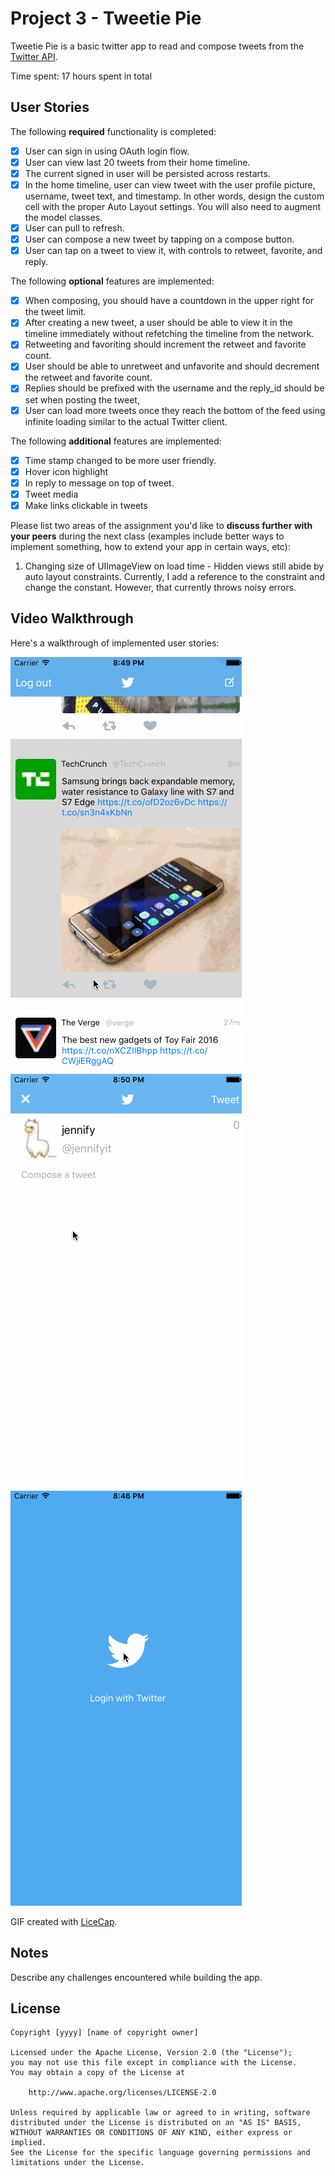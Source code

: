 # Project 3 - Tweetie Pie
Tweetie Pie is a basic twitter app to read and compose tweets from the [Twitter API](https://apps.twitter.com/).

Time spent: 17 hours spent in total

## User Stories

The following **required** functionality is completed:

- [x] User can sign in using OAuth login flow.
- [x] User can view last 20 tweets from their home timeline.
- [x] The current signed in user will be persisted across restarts.
- [x] In the home timeline, user can view tweet with the user profile picture, username, tweet text, and timestamp.  In other words, design the custom cell with the proper Auto Layout settings.  You will also need to augment the model classes.
- [x] User can pull to refresh.
- [x] User can compose a new tweet by tapping on a compose button.
- [x] User can tap on a tweet to view it, with controls to retweet, favorite, and reply.

The following **optional** features are implemented:

- [x] When composing, you should have a countdown in the upper right for the tweet limit.
- [x] After creating a new tweet, a user should be able to view it in the timeline immediately without refetching the timeline from the network.
- [x] Retweeting and favoriting should increment the retweet and favorite count.
- [x] User should be able to unretweet and unfavorite and should decrement the retweet and favorite count.
- [x] Replies should be prefixed with the username and the reply_id should be set when posting the tweet,
- [x] User can load more tweets once they reach the bottom of the feed using infinite loading similar to the actual Twitter client.

The following **additional** features are implemented:

- [x] Time stamp changed to be more user friendly.
- [x] Hover icon highlight
- [x] In reply to message on top of tweet.
- [x] Tweet media
- [x] Make links clickable in tweets

Please list two areas of the assignment you'd like to **discuss further with your peers** during the next class (examples include better ways to implement something, how to extend your app in certain ways, etc):

1. Changing size of UIImageView on load time - Hidden views still abide by auto layout constraints. Currently, I add a reference to the constraint and change the constant. However, that currently throws noisy errors.

## Video Walkthrough

Here's a walkthrough of implemented user stories:

![Tweet Reply, like details view, tweet and come back](HW3-tweet,reply,like,retweet,details.gif)
![Compose new tweet](HW3-compose.gif)
![Signing in and logging out](HW3-signin.gif)

GIF created with [LiceCap](http://www.cockos.com/licecap/).

## Notes

Describe any challenges encountered while building the app.

## License

    Copyright [yyyy] [name of copyright owner]

    Licensed under the Apache License, Version 2.0 (the "License");
    you may not use this file except in compliance with the License.
    You may obtain a copy of the License at

        http://www.apache.org/licenses/LICENSE-2.0

    Unless required by applicable law or agreed to in writing, software
    distributed under the License is distributed on an "AS IS" BASIS,
    WITHOUT WARRANTIES OR CONDITIONS OF ANY KIND, either express or implied.
    See the License for the specific language governing permissions and
    limitations under the License.

